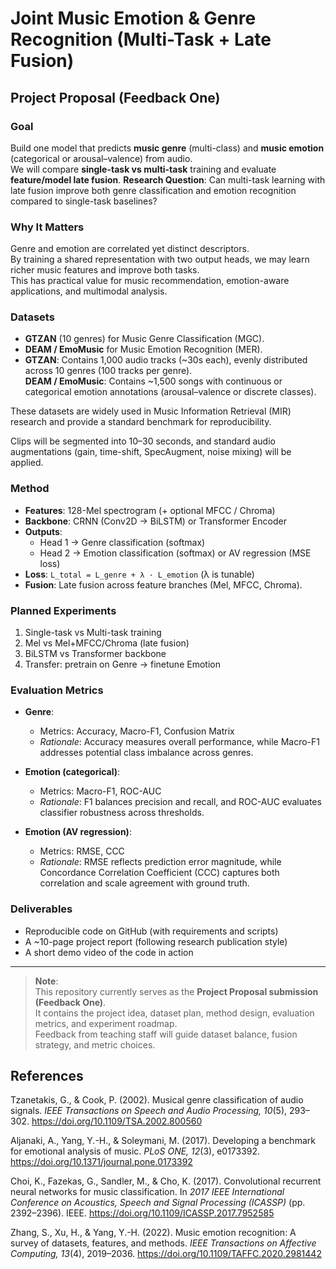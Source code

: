# Joint Music Emotion & Genre Recognition (Multi-Task + Late Fusion)

## Project Proposal (Feedback One)

### Goal
Build one model that predicts **music genre** (multi-class) and **music emotion** (categorical or arousal–valence) from audio.  
We will compare **single-task vs multi-task** training and evaluate **feature/model late fusion**.
**Research Question**: Can multi-task learning with late fusion improve both genre classification and emotion recognition compared to single-task baselines?

### Why It Matters
Genre and emotion are correlated yet distinct descriptors.  
By training a shared representation with two output heads, we may learn richer music features and improve both tasks.  
This has practical value for music recommendation, emotion-aware applications, and multimodal analysis.

### Datasets
- **GTZAN** (10 genres) for Music Genre Classification (MGC).  
- **DEAM / EmoMusic** for Music Emotion Recognition (MER).
- **GTZAN**: Contains 1,000 audio tracks (~30s each), evenly distributed across 10 genres (100 tracks per genre).  
**DEAM / EmoMusic**: Contains ~1,500 songs with continuous or categorical emotion annotations (arousal–valence or discrete classes).  

These datasets are widely used in Music Information Retrieval (MIR) research and provide a standard benchmark for reproducibility.

Clips will be segmented into 10–30 seconds, and standard audio augmentations (gain, time-shift, SpecAugment, noise mixing) will be applied.

### Method
- **Features**: 128-Mel spectrogram (+ optional MFCC / Chroma)  
- **Backbone**: CRNN (Conv2D → BiLSTM) or Transformer Encoder  
- **Outputs**: 
  - Head 1 → Genre classification (softmax)  
  - Head 2 → Emotion classification (softmax) or AV regression (MSE loss)  
- **Loss**: `L_total = L_genre + λ · L_emotion` (λ is tunable)  
- **Fusion**: Late fusion across feature branches (Mel, MFCC, Chroma).  

### Planned Experiments
1. Single-task vs Multi-task training  
2. Mel vs Mel+MFCC/Chroma (late fusion)  
3. BiLSTM vs Transformer backbone  
4. Transfer: pretrain on Genre → finetune Emotion  

### Evaluation Metrics
- **Genre**:  
  - Metrics: Accuracy, Macro-F1, Confusion Matrix  
  - *Rationale*: Accuracy measures overall performance, while Macro-F1 addresses potential class imbalance across genres.

- **Emotion (categorical)**:  
  - Metrics: Macro-F1, ROC-AUC  
  - *Rationale*: F1 balances precision and recall, and ROC-AUC evaluates classifier robustness across thresholds.

- **Emotion (AV regression)**:  
  - Metrics: RMSE, CCC  
  - *Rationale*: RMSE reflects prediction error magnitude, while Concordance Correlation Coefficient (CCC) captures both correlation and scale agreement with ground truth.


### Deliverables
- Reproducible code on GitHub (with requirements and scripts)  
- A ~10-page project report (following research publication style)  
- A short demo video of the code in action  

---

> **Note**:  
> This repository currently serves as the **Project Proposal submission (Feedback One)**.  
> It contains the project idea, dataset plan, method design, evaluation metrics, and experiment roadmap.  
> Feedback from teaching staff will guide dataset balance, fusion strategy, and metric choices.

## References

Tzanetakis, G., & Cook, P. (2002). Musical genre classification of audio signals. *IEEE Transactions on Speech and Audio Processing, 10*(5), 293–302. https://doi.org/10.1109/TSA.2002.800560  

Aljanaki, A., Yang, Y.-H., & Soleymani, M. (2017). Developing a benchmark for emotional analysis of music. *PLoS ONE, 12*(3), e0173392. https://doi.org/10.1371/journal.pone.0173392  

Choi, K., Fazekas, G., Sandler, M., & Cho, K. (2017). Convolutional recurrent neural networks for music classification. In *2017 IEEE International Conference on Acoustics, Speech and Signal Processing (ICASSP)* (pp. 2392–2396). IEEE. https://doi.org/10.1109/ICASSP.2017.7952585  

Zhang, S., Xu, H., & Yang, Y.-H. (2022). Music emotion recognition: A survey of datasets, features, and methods. *IEEE Transactions on Affective Computing, 13*(4), 2019–2036. https://doi.org/10.1109/TAFFC.2020.2981442 
